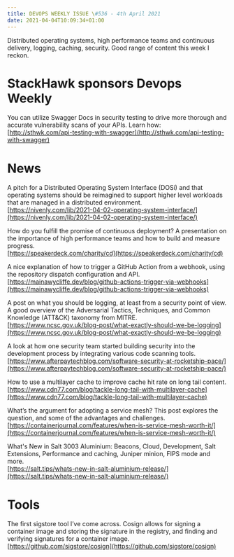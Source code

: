 ```yaml
---
title: DEVOPS WEEKLY ISSUE \#536 - 4th April 2021 
date: 2021-04-04T10:09:34+01:00
---
```


Distributed operating systems, high performance teams and continuous delivery, logging, caching, security. Good range of content this week I reckon.


StackHawk sponsors Devops Weekly
============================

You can utilize Swagger Docs in security testing to drive more thorough and accurate vulnerability scans of your APIs. Learn how:
<br>[http://sthwk.com/api-testing-with-swagger](http://sthwk.com/api-testing-with-swagger)


News
====

A pitch for a Distributed Operating System Interface (DOSi) and that operating systems should be reimagined to support higher level workloads that are managed in a distributed environment.
<br>[https://nivenly.com/lib/2021-04-02-operating-system-interface/](https://nivenly.com/lib/2021-04-02-operating-system-interface/)


How do you fulfill the promise of continuous deployment? A presentation on the importance of high performance teams and how to build and measure progress.
<br>[https://speakerdeck.com/charity/cd](https://speakerdeck.com/charity/cd)


A nice explanation of how to trigger a GitHub Action from a webhook, using the repository dispatch configuration and API.
<br>[https://mainawycliffe.dev/blog/github-actions-trigger-via-webhooks](https://mainawycliffe.dev/blog/github-actions-trigger-via-webhooks)


A post on what you should be logging, at least from a security point of view. A good overview of the  Adversarial Tactics, Techniques, and Common Knowledge (ATT&CK) taxonomy from MITRE.
<br>[https://www.ncsc.gov.uk/blog-post/what-exactly-should-we-be-logging](https://www.ncsc.gov.uk/blog-post/what-exactly-should-we-be-logging)


A look at how one security team started building security into the development process by integrating various code scanning tools.
<br>[https://www.afterpaytechblog.com/software-security-at-rocketship-pace/](https://www.afterpaytechblog.com/software-security-at-rocketship-pace/)


How to use a multilayer cache to improve cache hit rate on long tail content.
<br>[https://www.cdn77.com/blog/tackle-long-tail-with-multilayer-cache](https://www.cdn77.com/blog/tackle-long-tail-with-multilayer-cache)


What’s the argument for adopting a service mesh? This post explores the question, and some of the advantages and challenges.
<br>[https://containerjournal.com/features/when-is-service-mesh-worth-it/](https://containerjournal.com/features/when-is-service-mesh-worth-it/)


What's New in Salt 3003 Aluminium: Beacons, Cloud, Development, Salt Extensions, Performance and caching, Juniper minion, FIPS mode and more.
<br>[https://salt.tips/whats-new-in-salt-aluminium-release/](https://salt.tips/whats-new-in-salt-aluminium-release/)


Tools
=====

The first sigstore tool I’ve come across. Cosign allows for signing a container image and storing the signature in the registry, and finding and verifying signatures for a container image.
<br>[https://github.com/sigstore/cosign](https://github.com/sigstore/cosign)



